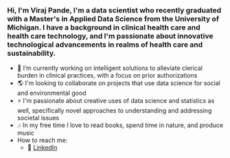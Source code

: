 ### Hi, I'm Viraj Pande, I'm a data scientist who recently graduated with a Master's in Applied Data Science from the University of Michigan. I have a background in clinical health care and health care technology, and I'm passionate about innovative technological advancements in realms of health care and sustainability. 

- 🔭 I’m currently working on intelligent solutions to alleviate clerical burden in clinical practices, with a focus on prior authorizations 
- 🌎 I'm looking to collaborate on projects that use data science for social and environmental good
- ⚡ I'm passionate about creative uses of data science and statistics as well, specifically novel approaches to understanding and addressing societal issues
- 🎶 In my free time I love to read books, spend time in nature, and produce music
- How to reach me:
  - 🏢 [LinkedIn](https://www.linkedin.com/in/viraj--p/)


